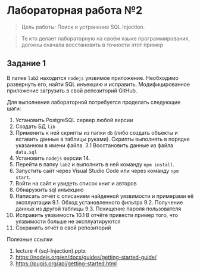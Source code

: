 # Лабораторная работа №2
> Цель работы: Поиск и устранение SQL Injection.

> Те кто делает лабораторную на своём языке программирования, должны сначала восстановить в точности этот пример
## Задание 1
В папке ``lab2`` находится ``nodejs`` уязвимое приложение. Необходимо развернуть его, найти SQL инъекцию и исправить. Модифицированное приложение загрузить в свой репозиторий GitHub.  

Для выполнения лабораторной потребуется проделать следующие шаги:  
1. Установить PostgreSQL сервер любой версии  
2. Создать БД ``lib``  
3. Применить к ней скрипты из папки ``db`` (либо создать объекты и вставить данные в таблицы руками). Скрипты выполнять в порядке указанном в имени файла.
3.1 Восстановить данные из файла ``data.sql``
4. Установить ``nodejs`` версии 14.
5. Перейти в папку ``lab2`` и выполнить в ней команду ``npm install``.
6. Запустить сайт через Visual Studio Code или через команду ``npm start``.
7. Войти на сайт и увидеть список книг и авторов
8. Обнаружить sql инъекцию
9. Написать отчёт с описанием найденной уязвимости и примерами её эксплуатации
9.1. Обход установленного фильтра
9.2. Получение данных из другой таблицы 
9.3. Похищение пароля пользователя
10. Исправить уязвимость
10.1 В отчёте привести пример того, что уязвимости больше не эксплуатируются
11. Сохранить отчёт в свой репозиторий

Полезные ссылки
1. lecture 4 (sql-Injection).pptx
2. https://nodejs.org/en/docs/guides/getting-started-guide/
3. https://pugjs.org/api/getting-started.html

